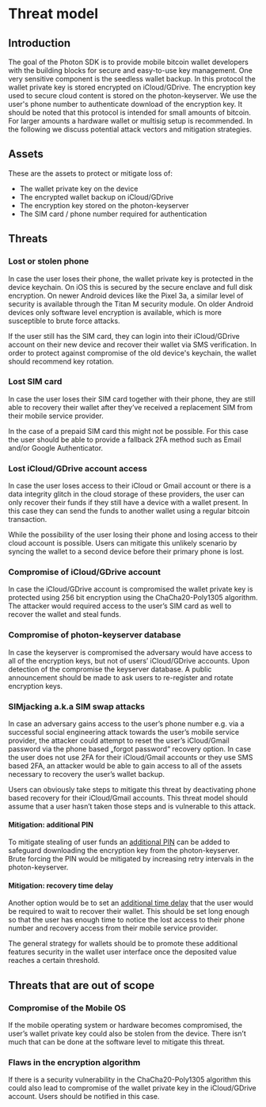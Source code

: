 # Threat model

## Introduction

The goal of the Photon SDK is to provide mobile bitcoin wallet developers with the building blocks for secure and easy-to-use key management. One very sensitive component is the seedless wallet backup. In this protocol the wallet private key is stored encrypted on iCloud/GDrive. The encryption key used to secure cloud content is stored on the photon-keyserver. We use the user's phone number to authenticate download of the encryption key. It should be noted that this protocol is intended for small amounts of bitcoin. For larger amounts a hardware wallet or multisig setup is recommended. In the following we discuss potential attack vectors and mitigation strategies.

## Assets

These are the assets to protect or mitigate loss of:

* The wallet private key on the device
* The encrypted wallet backup on iCloud/GDrive
* The encryption key stored on the photon-keyserver
* The SIM card / phone number required for authentication

## Threats

### Lost or stolen phone

In case the user loses their phone, the wallet private key is protected in the device keychain. On iOS this is secured by the secure enclave and full disk encryption. On newer Android devices like the Pixel 3a, a similar level of security is available through the Titan M security module. On older Android devices only software level encryption is available, which is more susceptible to brute force attacks.

If the user still has the SIM card, they can login into their iCloud/GDrive account on their new device and recover their wallet via SMS verification. In order to protect against compromise of the old device's keychain, the wallet should recommend key rotation.

### Lost SIM card

In case the user loses their SIM card together with their phone, they are still able to recovery their wallet after they’ve received a replacement SIM from their mobile service provider.

In the case of a prepaid SIM card this might not be possible. For this case the user should be able to provide a fallback 2FA method such as Email and/or Google Authenticator.

### Lost iCloud/GDrive account access

In case the user loses access to their iCloud or Gmail account or there is a data integrity glitch in the cloud storage of these providers, the user can only recover their funds if they still have a device with a wallet present. In this case they can send the funds to another wallet using a regular bitcoin transaction.

While the possibility of the user losing their phone and losing access to their cloud account is possible. Users can mitigate this unlikely scenario by syncing the wallet to a second device before their primary phone is lost.

### Compromise of iCloud/GDrive account

In case the iCloud/GDrive account is compromised the wallet private key is protected using 256 bit encryption using the ChaCha20-Poly1305 algorithm. The attacker would required access to the user’s SIM card as well to recover the wallet and steal funds.

### Compromise of photon-keyserver database

In case the keyserver is compromised the adversary would have access to all of the encryption keys, but not of users’ iCloud/GDrive accounts. Upon detection of the compromise the keyserver database. A public announcement should be made to ask users to re-register and rotate encryption keys.

### SIMjacking a.k.a SIM swap attacks

In case an adversary gains access to the user’s phone number e.g. via a successful social engineering attack towards the user’s mobile service provider, the attacker could attempt to reset the user’s iCloud/Gmail password via the phone based „forgot password“ recovery option. In case the user does not use 2FA for their iCloud/Gmail accounts or they use SMS based 2FA, an attacker would be able to gain access to all of the assets necessary to recovery the user’s wallet backup.

Users can obviously take steps to mitigate this threat by deactivating phone based recovery for their iCloud/Gmail accounts. This threat model should assume that a user hasn’t taken those steps and is vulnerable to this attack.

#### Mitigation: additional PIN

To mitigate stealing of user funds an [additional PIN](https://github.com/photon-sdk/photon-keyserver/issues/2) can be added to safeguard downloading the encryption key from the photon-keyserver. Brute forcing the PIN would be mitigated by increasing retry intervals in the photon-keyserver.

#### Mitigation: recovery time delay

Another option would be to set an [additional time delay](https://github.com/photon-sdk/photon-keyserver/issues/3) that the user would be required to wait to recover their wallet. This should be set long enough so that the user has enough time to notice the lost access to their phone number and recovery access from their mobile service provider.

The general strategy for wallets should be to promote these additional features security in the wallet user interface once the deposited value reaches a certain threshold.

## Threats that are out of scope

### Compromise of the Mobile OS

If the mobile operating system or hardware becomes compromised, the user’s wallet private key could also be stolen from the device. There isn’t much that can be done at the software level to mitigate this threat.

### Flaws in the encryption algorithm

If there is a security vulnerability in the ChaCha20-Poly1305 algorithm this could also lead to compromise of the wallet private key in the iCloud/GDrive account. Users should be notified in this case.
